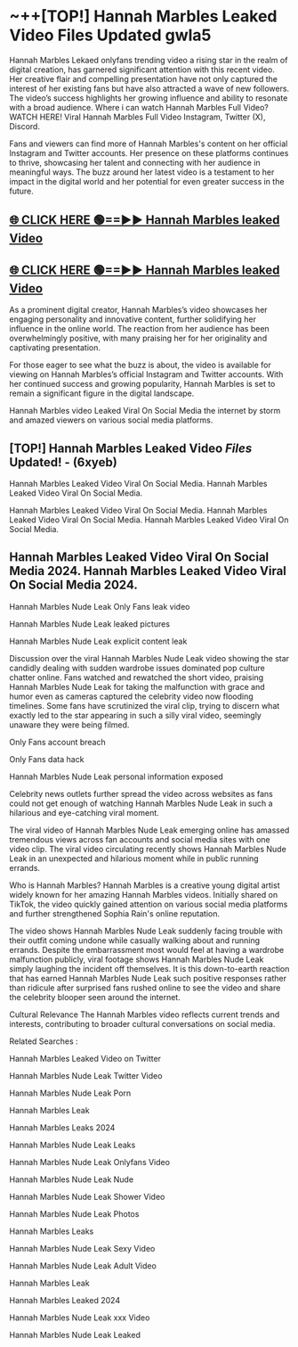 # ~++[TOP!] Hannah Marbles Leaked Video Files Updated gwla5

 Hannah Marbles Lekaed onlyfans trending video a rising star in the realm of digital creation, has garnered significant attention with this recent video. Her creative flair and compelling presentation have not only captured the interest of her existing fans but have also attracted a wave of new followers. The video’s success highlights her growing influence and ability to resonate with a broad audience.
Where i can watch  Hannah Marbles Full Video? WATCH HERE! Viral  Hannah Marbles Full Video Instagram, Twitter (X), Discord.


Fans and viewers can find more of  Hannah Marbles's content on her official Instagram and Twitter accounts. Her presence on these platforms continues to thrive, showcasing her talent and connecting with her audience in meaningful ways. The buzz around her latest video is a testament to her impact in the digital world and her potential for even greater success in the future.


## [🌐 CLICK HERE 🟢==►►  Hannah Marbles leaked Video ](https://onlyclips.site?title=Hannah_Marbles&ref=git)

## [🌐 CLICK HERE 🟢==►►  Hannah Marbles leaked Video ](https://onlyclips.site?title=Hannah_Marbles&ref=git)


As a prominent digital creator,  Hannah Marbles’s video showcases her engaging personality and innovative content, further solidifying her influence in the online world. The reaction from her audience has been overwhelmingly positive, with many praising her for her originality and captivating presentation.

For those eager to see what the buzz is about, the video is available for viewing on  Hannah Marbles’s official Instagram and Twitter accounts. With her continued success and growing popularity,  Hannah Marbles is set to remain a significant figure in the digital landscape.


  Hannah Marbles video Leaked Viral On Social Media the internet by storm and amazed viewers on various social media platforms.


## [TOP!]  Hannah Marbles Leaked Video *Files* Updated! - (6xyeb) 

 Hannah Marbles Leaked Video Viral On Social Media. Hannah Marbles Leaked Video Viral On Social Media.

 Hannah Marbles Leaked Video Viral On Social Media. Hannah Marbles Leaked Video Viral On Social Media. Hannah Marbles Leaked Video Viral On Social Media.


##  Hannah Marbles Leaked Video Viral On Social Media 2024. Hannah Marbles Leaked Video Viral On Social Media 2024.
 Hannah Marbles Nude Leak Only Fans leak video

 Hannah Marbles Nude Leak leaked pictures

 Hannah Marbles Nude Leak explicit content leak

Discussion over the viral  Hannah Marbles Nude Leak video showing the star candidly dealing with sudden wardrobe issues dominated pop culture chatter online. Fans watched and rewatched the short video, praising  Hannah Marbles Nude Leak for taking the malfunction with grace and humor even as cameras captured the celebrity video now flooding timelines. Some fans have scrutinized the viral clip, trying to discern what exactly led to the star appearing in such a silly viral video, seemingly unaware they were being filmed.


Only Fans account breach

Only Fans data hack

 Hannah Marbles Nude Leak personal information exposed

Celebrity news outlets further spread the video across websites as fans could not get enough of watching  Hannah Marbles Nude Leak in such a hilarious and eye-catching viral moment.


The viral video of  Hannah Marbles Nude Leak emerging online has amassed tremendous views across fan accounts and social media sites with one video clip. The viral video circulating recently shows  Hannah Marbles Nude Leak in an unexpected and hilarious moment while in public running errands.


Who is  Hannah Marbles?  Hannah Marbles is a creative young digital artist widely known for her amazing  Hannah Marbles videos. Initially shared on TikTok, the video quickly gained attention on various social media platforms and further strengthened Sophia Rain's online reputation.

The video shows  Hannah Marbles Nude Leak suddenly facing trouble with their outfit coming undone while casually walking about and running errands. Despite the embarrassment most would feel at having a wardrobe malfunction publicly, viral footage shows  Hannah Marbles Nude Leak simply laughing the incident off themselves. It is this down-to-earth reaction that has earned  Hannah Marbles Nude Leak such positive responses rather than ridicule after surprised fans rushed online to see the video and share the celebrity blooper seen around the internet.

Cultural Relevance The  Hannah Marbles video reflects current trends and interests, contributing to broader cultural conversations on social media.

Related Searches :

 Hannah Marbles Leaked Video on Twitter

 Hannah Marbles Nude Leak Twitter Video

 Hannah Marbles Nude Leak Porn

 Hannah Marbles Leak 

 Hannah Marbles Leaks 2024

 Hannah Marbles Nude Leak Leaks

 Hannah Marbles Nude Leak Onlyfans Video

 Hannah Marbles Nude Leak Nude

 Hannah Marbles Nude Leak Shower Video

 Hannah Marbles Nude Leak Photos

 Hannah Marbles Leaks

 Hannah Marbles Nude Leak Sexy Video

 Hannah Marbles Nude Leak Adult Video

 Hannah Marbles Leak

 Hannah Marbles Leaked 2024

 Hannah Marbles Nude Leak xxx Video

 Hannah Marbles Nude Leak Leaked